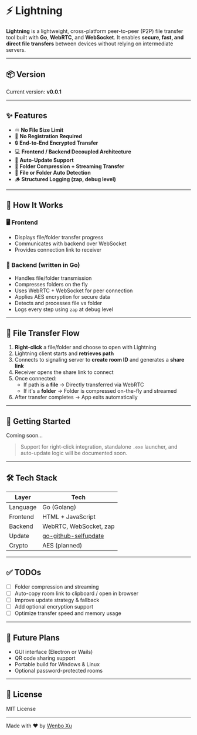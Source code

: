 # ⚡ Lightning

**Lightning** is a lightweight, cross-platform peer-to-peer (P2P) file transfer tool built with **Go**, **WebRTC**, and **WebSocket**. It enables **secure, fast, and direct file transfers** between devices without relying on intermediate servers.

---

## 📦 Version

Current version: **v0.0.1**

---

## ✨ Features

- ♾️ **No File Size Limit**  
- 🤖 **No Registration Required**  
- 🔒 **End-to-End Encrypted Transfer**  
- 💻 **Frontend / Backend Decoupled Architecture**  
- 🔄 **Auto-Update Support**  
- 📁 **Folder Compression + Streaming Transfer**  
- 🧠 **File or Folder Auto Detection**  
- 🪵 **Structured Logging (zap, debug level)**  

---

## 🔧 How It Works

### 🖥️ Frontend

- Displays file/folder transfer progress  
- Communicates with backend over WebSocket  
- Provides connection link to receiver

### 🧠 Backend (written in Go)

- Handles file/folder transmission  
- Compresses folders on the fly  
- Uses WebRTC + WebSocket for peer connection  
- Applies AES encryption for secure data  
- Detects and processes file vs folder  
- Logs every step using `zap` at debug level  

---

## 🔁 File Transfer Flow

1. **Right-click** a file/folder and choose to open with Lightning
2. Lightning client starts and **retrieves path**
3. Connects to signaling server to **create room ID** and generates a **share link**
4. Receiver opens the share link to connect
5. Once connected:
    - If path is a **file** → Directly transferred via WebRTC  
    - If it's a **folder** → Folder is compressed on-the-fly and streamed
6. After transfer completes → App exits automatically

---

## 🚀 Getting Started

Coming soon...

> Support for right-click integration, standalone `.exe` launcher, and auto-update logic will be documented soon.

---

## 🛠️ Tech Stack

| Layer     | Tech                  |
|-----------|------------------------|
| Language  | Go (Golang)            |
| Frontend  | HTML + JavaScript      |
| Backend   | WebRTC, WebSocket, zap |
| Update    | [go-github-selfupdate](https://github.com/rhysd/go-github-selfupdate) |
| Crypto    | AES (planned)          |

---

## ✅ TODOs

- [ ] Folder compression and streaming  
- [ ] Auto-copy room link to clipboard / open in browser  
- [ ] Improve update strategy & fallback  
- [ ] Add optional encryption support  
- [ ] Optimize transfer speed and memory usage  

---

## 🧠 Future Plans

- GUI interface (Electron or Wails)
- QR code sharing support
- Portable build for Windows & Linux
- Optional password-protected rooms

---

## 📝 License

MIT License

---

Made with ❤️ by [Wenbo Xu](https://github.com/xuwenbolan)
